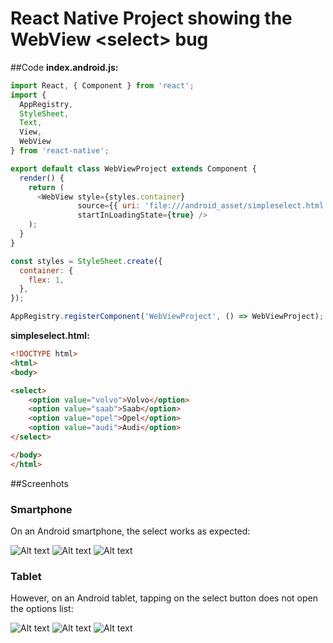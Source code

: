 # React Native Project showing the WebView <select\> bug

##Code
__index.android.js:__
```javascript
import React, { Component } from 'react';
import {
  AppRegistry,
  StyleSheet,
  Text,
  View,
  WebView
} from 'react-native';

export default class WebViewProject extends Component {
  render() {
    return (
      <WebView style={styles.container}
               source={{ uri: 'file:///android_asset/simpleselect.html'}}
               startInLoadingState={true} />
    );
  }
}

const styles = StyleSheet.create({
  container: {
    flex: 1,
  },
});

AppRegistry.registerComponent('WebViewProject', () => WebViewProject);
```

__simpleselect.html:__
```html
<!DOCTYPE html>
<html>
<body>

<select>
    <option value="volvo">Volvo</option>
    <option value="saab">Saab</option>
    <option value="opel">Opel</option>
    <option value="audi">Audi</option>
</select>

</body>
</html>
```

##Screenhots
### Smartphone
On an Android smartphone, the select works as expected:

![Alt text](/screenshots/react-native-webview-smartphone-1.png?raw=true "Initial")
![Alt text](/screenshots/react-native-webview-smartphone-2.png?raw=true "Tap on <select>")
![Alt text](/screenshots/react-native-webview-smartphone-3.png?raw=true "List of options opens")

### Tablet
However, on an Android tablet, tapping on the select button does not open the options list:

![Alt text](/screenshots/react-native-webview-tablet-1.png?raw=true "Initial")
![Alt text](/screenshots/react-native-webview-tablet-2.png?raw=true "Tap on <select>")
![Alt text](/screenshots/react-native-webview-tablet-3.png?raw=true "Nothing happens")